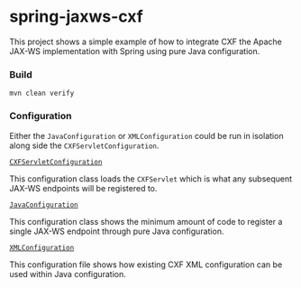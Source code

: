 <!---
Copyright (C) 2015  Karl Bennett

This program is free software: you can redistribute it and/or modify
it under the terms of the GNU General Public License as published by
the Free Software Foundation, either version 3 of the License, or
(at your option) any later version.

This program is distributed in the hope that it will be useful,
but WITHOUT ANY WARRANTY; without even the implied warranty of
MERCHANTABILITY or FITNESS FOR A PARTICULAR PURPOSE.  See the
GNU General Public License for more details.

You should have received a copy of the GNU General Public License
along with this program.  If not, see <http://www.gnu.org/licenses/>.
-->
spring-jaxws-cxf
===========

This project shows a simple example of how to integrate CXF the Apache JAX-WS implementation with Spring using pure
Java configuration.

### Build

    mvn clean verify

### Configuration

Either the `JavaConfiguration` or `XMLConfiguration` could be run in isolation along side the `CXFServletConfiguration`.

[`CXFServletConfiguration`](src/test/java/example/spring/jaxws/cxf/CXFServletConfiguration.java)

This configuration class loads the `CXFServlet` which is what any subsequent JAX-WS endpoints will be registered to.

[`JavaConfiguration`](src/test/java/example/spring/jaxws/cxf/JavaConfiguration.java)

This configuration class shows the minimum amount of code to register a single JAX-WS endpoint through pure Java
configuration.

[`XMLConfiguration`](src/test/java/example/spring/jaxws/cxf/XMLConfiguration.java)

This configuration file shows how existing CXF XML configuration can be used within Java configuration.